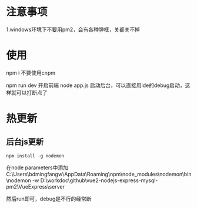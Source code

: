 # 注意事项
1.windows环境下不要用pm2，会有各种弹框，关都关不掉

# 使用
npm i 不要使用cnpm

npm run dev 开启前端
node app.js 启动后台，可以直接用ide的debug启动，这样就可以打断点了

# 热更新

## 后台js更新
```
npm install -g nodemon

```
在node parameters中添加
C:\Users\bdmingfangw\AppData\Roaming\npm\node_modules\nodemon\bin\nodemon -w D:\workdoc\github\vue2-nodejs-express-mysql-pm2\VueExpress\server

然后run即可，debug是不行的经常断
